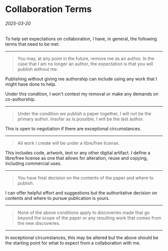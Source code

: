 Collaboration Terms
===

###### 2025-03-20

To help set expectations on collaboration, I have, in general, the
following terms that need to be met.


---

> You may, at any point in the future, remove me as an author.
> In the case that I am no longer an author, the expectation is that you will
> publish without me.


Publishing without giving me authorship can include
using any work that I might have done to help.

Under this condition, I won't contest my removal or make any demands on co-authorship.

---

> Under the condition we publish a paper together, I will not be the primary author.
> Insofar as is possible, I will be the last author.

This is open to negotiation if there are exceptional circumstances.

---

> All work I create will be under a libre/free license.

This includes code, artwork, text or any other digital artifact.
I define a libre/free license as one that allows for alteration,
reuse and copying, including commercial uses.

---

> You have final decision on the contents of the paper and where to publish.

I can offer helpful effort and suggestions but the authoritative decision
on contents and where to pursue publication is yours.

---

> None of the above conditions apply to discoveries made that go beyond the
> scope of the paper or any resulting work that comes from the new discoveries.

---

In exceptional circumstances, this may be altered but the above should be the starting
point for what to expect from a collaboration with me.



